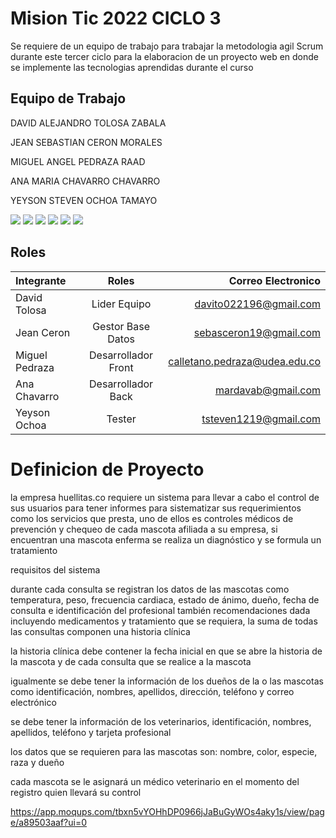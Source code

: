 # Mision Tic 2022 CICLO 3 

Se requiere de un equipo de trabajo para trabajar la metodologia agil Scrum durante este tercer ciclo para la elaboracion de un proyecto web en donde se implemente las tecnologias aprendidas durante el curso

## Equipo de Trabajo

DAVID ALEJANDRO TOLOSA ZABALA

JEAN SEBASTIAN CERON MORALES

MIGUEL ANGEL PEDRAZA RAAD

ANA MARIA CHAVARRO CHAVARRO

YEYSON STEVEN OCHOA TAMAYO


![](https://img.shields.io/github/stars/pandao/editor.md.svg) ![](https://img.shields.io/github/forks/pandao/editor.md.svg) ![](https://img.shields.io/github/tag/pandao/editor.md.svg) ![](https://img.shields.io/github/release/pandao/editor.md.svg) ![](https://img.shields.io/github/issues/pandao/editor.md.svg) ![](https://img.shields.io/bower/v/editor.md.svg)





                    
## Roles 
| Integrante  | Roles  | Correo Electronico |
| :------------ |:---------------:| -----:|                    
|David Tolosa  | Lider Equipo | davito022196@gmail.com
|Jean Ceron  | Gestor Base Datos |sebasceron19@gmail.com
|Miguel Pedraza | Desarrollador Front|calletano.pedraza@udea.edu.co
|Ana Chavarro | Desarrollador Back |mardavab@gmail.com
|Yeyson Ochoa | Tester |tsteven1219@gmail.com

# Definicion de Proyecto 
la empresa huellitas.co requiere un sistema para llevar a cabo el control de sus usuarios para tener informes para sistematizar sus requerimientos como los servicios que presta, uno de ellos es controles médicos de prevención y chequeo de cada mascota afiliada a su empresa, si encuentran una mascota enferma se realiza un diagnóstico y se formula un tratamiento

requisitos del sistema

 durante cada consulta se  registran los datos de las mascotas como temperatura, peso, frecuencia cardiaca, estado de ánimo, dueño, fecha de consulta e identificación del profesional también recomendaciones dada incluyendo medicamentos y tratamiento que se requiera, la suma de todas las consultas componen una historia clínica

la historia clínica debe contener la fecha inicial en que se abre la historia de la mascota y de cada consulta que se realice a la mascota

igualmente se debe tener la información de los dueños de la o las mascotas como identificación, nombres, apellidos, dirección, teléfono y correo electrónico

se debe tener la información de los veterinarios, identificación, nombres, apellidos, teléfono y tarjeta profesional

los datos que se requieren para las mascotas son: nombre, color, especie, raza y dueño

cada mascota se le asignará un médico veterinario en el momento del registro quien llevará su control 

https://app.moqups.com/tbxn5vYOHhDP0966jJaBuGyWOs4aky1s/view/page/a89503aaf?ui=0
